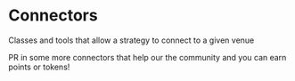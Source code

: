 # Connectors
Classes and tools that allow a strategy to connect to a given venue

PR in some more connectors that help our the community and you can earn points or tokens!

